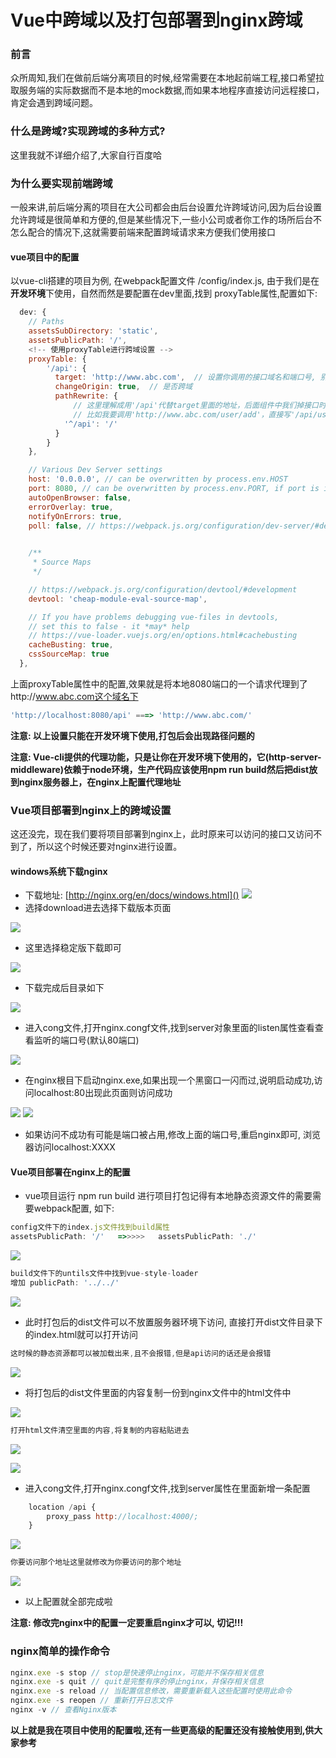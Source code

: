 # Vue中跨域以及打包部署到nginx跨域

### 前言
众所周知,我们在做前后端分离项目的时候,经常需要在本地起前端工程,接口希望拉取服务端的实际数据而不是本地的mock数据,而如果本地程序直接访问远程接口， 肯定会遇到跨域问题。
### 什么是跨域?实现跨域的多种方式?
这里我就不详细介绍了,大家自行百度哈
### 为什么要实现前端跨域
一般来讲,前后端分离的项目在大公司都会由后台设置允许跨域访问,因为后台设置允许跨域是很简单和方便的,但是某些情况下,一些小公司或者你工作的场所后台不怎么配合的情况下,这就需要前端来配置跨域请求来方便我们使用接口
#### vue项目中的配置
以vue-cli搭建的项目为例, 在webpack配置文件 /config/index.js, 由于我们是在**开发环境**下使用，自然而然是要配置在dev里面,找到 proxyTable属性,配置如下:
```js
  dev: {
    // Paths
    assetsSubDirectory: 'static',
    assetsPublicPath: '/',
    <!-- 使用proxyTable进行跨域设置 -->
    proxyTable: {
        '/api': {
          target: 'http://www.abc.com',  // 设置你调用的接口域名和端口号, 别忘了加http
          changeOrigin: true,  // 是否跨域
          pathRewrite: {
              // 这里理解成用'/api'代替target里面的地址，后面组件中我们掉接口时直接用api代替 
              // 比如我要调用'http://www.abc.com/user/add'，直接写'/api/user/add'即可'
            '^/api': '/'
          }
        }
    },

    // Various Dev Server settings
    host: '0.0.0.0', // can be overwritten by process.env.HOST
    port: 8080, // can be overwritten by process.env.PORT, if port is in use, a free one will be determined
    autoOpenBrowser: false,
    errorOverlay: true,
    notifyOnErrors: true,
    poll: false, // https://webpack.js.org/configuration/dev-server/#devserver-watchoptions-

    
    /**
     * Source Maps
     */

    // https://webpack.js.org/configuration/devtool/#development
    devtool: 'cheap-module-eval-source-map',

    // If you have problems debugging vue-files in devtools,
    // set this to false - it *may* help
    // https://vue-loader.vuejs.org/en/options.html#cachebusting
    cacheBusting: true,
    cssSourceMap: true
  },
```
上面proxyTable属性中的配置,效果就是将本地8080端口的一个请求代理到了http://www.abc.com这个域名下

```js
'http://localhost:8080/api' ===> 'http://www.abc.com/'
```
**注意: 以上设置只能在开发环境下使用,打包后会出现路径问题的**

**注意: Vue-cli提供的代理功能，只是让你在开发环境下使用的，它(http-server-middleware)依赖于node环境，生产代码应该使用npm run build然后把dist放到nginx服务器上，在nginx上配置代理地址**
### Vue项目部署到nginx上的跨域设置
这还没完，现在我们要将项目部署到nginx上，此时原来可以访问的接口又访问不到了，所以这个时候还要对nginx进行设置。
#### windows系统下载nginx
* 下载地址: [http://nginx.org/en/docs/windows.html]()
![](https://user-gold-cdn.xitu.io/2019/8/25/16cc6575b720869a?w=1571&h=1575&f=png&s=387712)
* 选择download进去选择下载版本页面

![](https://user-gold-cdn.xitu.io/2019/8/25/16cc659a612b0d6a?w=1573&h=1456&f=png&s=319207)
* 这里选择稳定版下载即可

![](https://user-gold-cdn.xitu.io/2019/8/25/16cc65a41d63927c?w=1255&h=136&f=png&s=19410)
* 下载完成后目录如下

![](https://user-gold-cdn.xitu.io/2019/8/25/16cc65b0d7726268?w=1190&h=474&f=png&s=47830)
* 进入cong文件,打开nginx.congf文件,找到server对象里面的listen属性查看查看监听的端口号(默认80端口)

![](https://user-gold-cdn.xitu.io/2019/8/25/16cc661d9b733d85?w=1231&h=409&f=png&s=26949)
* 在nginx根目下启动nginx.exe,如果出现一个黑窗口一闪而过,说明启动成功,访问localhost:80出现此页面则访问成功

![](https://user-gold-cdn.xitu.io/2019/8/25/16cc6652305c8b94?w=1401&h=455&f=png&s=53358)
![](https://user-gold-cdn.xitu.io/2019/8/25/16cc664a2f725353?w=2053&h=570&f=png&s=94473)
* 如果访问不成功有可能是端口被占用,修改上面的端口号,重启nginx即可, 浏览器访问localhost:XXXX
#### Vue项目部署在nginx上的配置
* vue项目运行 npm run build 进行项目打包记得有本地静态资源文件的需要需要webpack配置, 如下:
```js
config文件下的index.js文件找到build属性
assetsPublicPath: '/'   =>>>>>   assetsPublicPath: './' 
```
![](https://user-gold-cdn.xitu.io/2019/8/25/16cc6695ccab18fc?w=1724&h=1126&f=png&s=279296)

```js
build文件下的untils文件中找到vue-style-loader
增加 publicPath: '../../'
```

![](https://user-gold-cdn.xitu.io/2019/8/25/16cc66c364882a00?w=1886&h=988&f=png&s=287935)
* 此时打包后的dist文件可以不放置服务器环境下访问, 直接打开dist文件目录下的index.html就可以打开访问

```js
这时候的静态资源都可以被加载出来,且不会报错,但是api访问的话还是会报错
```
![](https://user-gold-cdn.xitu.io/2019/8/25/16cc66f8321c6eea?w=2512&h=950&f=png&s=1277209)
* 将打包后的dist文件里面的内容复制一份到nginx文件中的html文件中

![](https://user-gold-cdn.xitu.io/2019/8/25/16cc6717b7bd4a65?w=1361&h=340&f=png&s=36570)

```js
打开html文件清空里面的内容,将复制的内容粘贴进去
```
![](https://user-gold-cdn.xitu.io/2019/8/25/16cc671c55473a00?w=1416&h=394&f=png&s=53192)

![](https://user-gold-cdn.xitu.io/2019/8/25/16cc672a64683778?w=1314&h=317&f=png&s=28354)
* 进入cong文件,打开nginx.congf文件,找到server属性在里面新增一条配置

```js
	location /api {			
		proxy_pass http://localhost:4000/;			
	}
```

![](https://user-gold-cdn.xitu.io/2019/8/25/16cc675e8b58aca0?w=1218&h=708&f=png&s=156029)

```js
你要访问那个地址这里就修改为你要访问的那个地址
```
![](https://user-gold-cdn.xitu.io/2019/8/25/16cc67569354770a?w=1242&h=700&f=png&s=81797)
* 以上配置就全部完成啦

**注意: 修改完nginx中的配置一定要重启nginx才可以, 切记!!!**
### nginx简单的操作命令

```js
nginx.exe -s stop // stop是快速停止nginx，可能并不保存相关信息
nginx.exe -s quit // quit是完整有序的停止nginx，并保存相关信息
nginx.exe -s reload // 当配置信息修改，需要重新载入这些配置时使用此命令
nginx.exe -s reopen // 重新打开日志文件
nginx -v // 查看Nginx版本
```
**以上就是我在项目中使用的配置啦,还有一些更高级的配置还没有接触使用到,供大家参考**